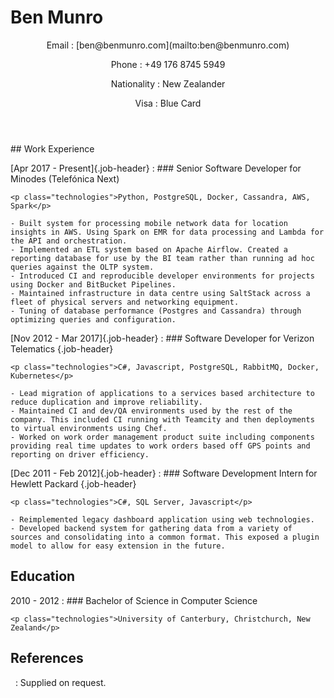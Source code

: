 # Ben Munro
<header>
Email
: [ben@benmunro.com](mailto:ben@benmunro.com)

Phone
: +49 176 8745 5949

Nationality
: New Zealander

Visa
: Blue Card
</header>
## Work Experience

[Apr 2017 - Present]{.job-header}
:   ### Senior Software Developer for Minodes (Telefónica Next)

    <p class="technologies">Python, PostgreSQL, Docker, Cassandra, AWS, Spark</p>

    - Built system for processing mobile network data for location insights in AWS. Using Spark on EMR for data processing and Lambda for the API and orchestration.
    - Implemented an ETL system based on Apache Airflow. Created a reporting database for use by the BI team rather than running ad hoc queries against the OLTP system.
    - Introduced CI and reproducible developer environments for projects using Docker and BitBucket Pipelines.
    - Maintained infrastructure in data centre using SaltStack across a fleet of physical servers and networking equipment.
    - Tuning of database performance (Postgres and Cassandra) through optimizing queries and configuration.

[Nov 2012 - Mar 2017]{.job-header}
:   ### Software Developer for Verizon Telematics {.job-header}

    <p class="technologies">C#, Javascript, PostgreSQL, RabbitMQ, Docker, Kubernetes</p>
    
    - Lead migration of applications to a services based architecture to reduce duplication and improve reliability.
    - Maintained CI and dev/QA environments used by the rest of the company. This included CI running with Teamcity and then deployments to virtual environments using Chef.
    - Worked on work order management product suite including components providing real time updates to work orders based off GPS points and reporting on driver efficiency.


[Dec 2011 - Feb 2012]{.job-header}
:   ### Software Development Intern for Hewlett Packard {.job-header}
    
    <p class="technologies">C#, SQL Server, Javascript</p>

    - Reimplemented legacy dashboard application using web technologies.
    - Developed backend system for gathering data from a variety of sources and consolidating into a common format. This exposed a plugin model to allow for easy extension in the future.

## Education

2010 - 2012
:   ### Bachelor of Science in Computer Science

    <p class="technologies">University of Canterbury, Christchurch, New Zealand</p>

## References

&nbsp; 
:   Supplied on request.
